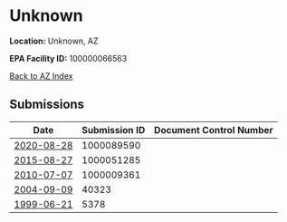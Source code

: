 # Unknown

**Location:** Unknown, AZ

**EPA Facility ID:** 100000066563

[Back to AZ Index](../../index.md)

## Submissions

| Date | Submission ID | Document Control Number |
|------|--------------|-------------------------|
| [2020-08-28](submissions/1000089590.md) | 1000089590 |  |
| [2015-08-27](submissions/1000051285.md) | 1000051285 |  |
| [2010-07-07](submissions/1000009361.md) | 1000009361 |  |
| [2004-09-09](submissions/40323.md) | 40323 |  |
| [1999-06-21](submissions/5378.md) | 5378 |  |
